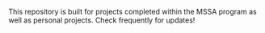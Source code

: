 This repository is built for projects completed within the MSSA program as well as personal projects. Check frequently for updates! 
